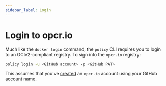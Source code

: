 ```yaml
---
sidebar_label: Login
---
```


# Login to opcr.io

Much like the `docker login` command, the `policy` CLI requires you to login to an OCIv2-compliant 
registry.  To sign into the `opcr.io` registry:

```bash
policy login -u <GitHub account> -p <GitHub PAT>
```

This assumes that you've [created](/docs/opcr/create-account) an `opcr.io` account using your GitHub account name.